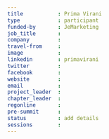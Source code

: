 ```yaml
---
title           : Prima Virani
type            : participant
funded-by       : JeMarketing
job_title       :
company         :
travel-from     :
image           :
linkedin        : primavirani
twitter         :
facebook        :
website         :
email           :
project_leader  :
chapter_leader  :
regonline       :
pre-summit      :
status          : add details
sessions        :
---
```


<!-- put more details about participant here -->
